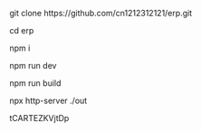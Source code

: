 <p>git clone https://github.com/cn1212312121/erp.git</p>
<p>cd erp</p>
<p>npm i</p>
<p>npm run dev</p>

<p>npm run build</p>
<p>npx http-server ./out</p>


<p>tCARTEZKVjtDp</p>
 
